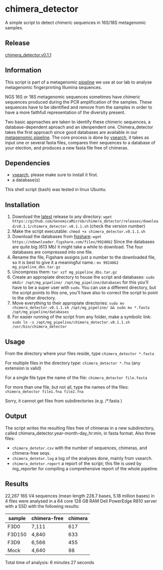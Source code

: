 # chimera_detector
A simple script to detect chimeric sequences in 16S/18S metagenomic samples.

## Release
[chimera_detector.v0.1.1](https://github.com/GenomicaMicrob/chimera_detector/releases/download/v0.1.1/chimera_detector.v0.1.1.sh)

## Information

This script is part of a metagenomic [pipeline](https://github.com/GenomicaMicrob/metagenomic_pipeline) we use at our lab to analyse metagenomic fingerprinting Illumina sequences.

NGS 16S or 18S metagenomic sequences sometimes have chimeric sequences produced during the PCR amplification of the samples. These sequences have to be identified and remove from the samples in order to have a more faithfull representation of the diversity present.

Two basic approaches are taken to identify these chimeric sequences, a database-dependent aproach and an idenpendent one. Chimera_detector takes the first approach since good databases are available in our [metagenomic pipeline](https://github.com/GenomicaMicrob/metagenomic_pipeline). The core process is done by [vsearch](https://github.com/torognes/vsearch), it takes as input one or several fasta files, compares their sequences to a database of your election, and produces a new fasta file free of chimeras.

## Dependencies
- [vsearch](https://github.com/torognes/vsearch), please make sure to install it first.
- a database(s)

This shell script (bash) was tested in linux Ubuntu.

## Installation
1. Download the [latest](https://github.com/GenomicaMicrob/chimera_detector/releases/latest) release to any directory: `wget https://github.com/GenomicaMicrob/chimera_detector/releases/download/v0.1.1/chimera_detector.v0.1.1.sh` (check the version number)
2. Make the script executable: `chmod +x chimera_detector.v0.1.1.sh`
3. Download the databases from [figshare](https://figshare.com/articles/mg_pipeline_databases/5675242): `wget https://ndownloader.figshare.com/files/9924862` Since the databases are quite big (613 Mb) it might take a while to download. The four databases are compressed into one file.
4. Rename the file, Figshare assigns just a number to the downloaded file, so it is best to give it a meaningful name.: `mv 9924862 mg_pipeline_dbs.tar.gz` 
5. Uncompress them: `tar xzf mg_pipeline_dbs.tar.gz`
6. Create an appropiate directory to house the script and databases: `sudo mkdir /opt/mg_pipeline/ /opt/mg_pipeline/databases` for this you'll have to be a super user with `sudo`. You can use a different directory, but the script points to this one, you'll have also to correct the script to point to the other directory.
7. Move everything to their appropiate directories: `sudo mv chimera_detector.v0.1.1.sh /opt/mg_pipeline/ && sudo mv *.fasta /opt/mg_pipeline/databases`
8. For easier running of the script from any folder, make a symbolic link: `sudo ln -s /opt/mg_pipeline/chimera_detector.v0.1.1.sh /usr/bin/chimera_detector`

## Usage
From the directory where your files reside, type `chimera_detector *.fasta`

For multiple files in the directory type:  `chimera_detector *.fna` (any extension is valid)

For a single file type the name of the file:  `chimera_detector file.fasta`

For more than one file, but not all, type the names of the files:  `chimera_detector file1.fna file2.fna`

Sorry, it cannot get files from subdirectories (e.g. /*.fasta )

## Output
The script writes the resulting files free of chimeras in a new subdirectory, called chimera_detector.year-month-day_hr:min, in fasta format. Also three files:
- `chimera_detetor.csv` with the number of sequences, chimeras, and chimera-free seqs.
- `chimera_detetor.log` a log of the analyses done, mainly from vsearch.
- `chimera_detetor.report` a report of the script; this file is used by mg_reporter for compiling a comprehensive report of the whole pipeline.

## Results
22,267 16S V4 sequences (mean length 228.7 bases, 5.18 million bases) in 4 files were analysed in a 64 core 128 GB RAM Dell PowerEdge R810 server with a SSD with the following results:

| sample | chimera-free |	chimera |
|---|---|---|
| F3D0 |	7,111 |	617 |
| F3D150 |	4,840 |	633 |
| F3D9 |	6,566 |	455 |
| Mock |	4,640 |	98 |

Total time of analysis: 6 minutes 27 seconds
